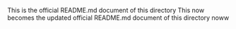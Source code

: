 This is the official README.md document of this directory
This now becomes the updated official README.md document of this directory 
noww
